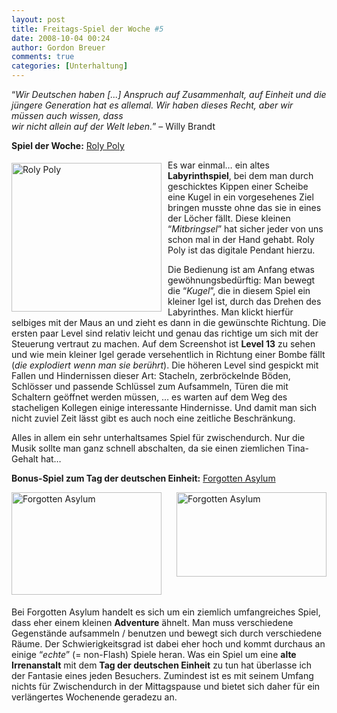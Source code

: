 ```yaml
---
layout: post
title: Freitags-Spiel der Woche #5
date: 2008-10-04 00:24
author: Gordon Breuer
comments: true
categories: [Unterhaltung]
---
```

<p>“<em>Wir Deutschen haben [...] Anspruch auf Zusammenhalt, auf Einheit und die jüngere Generation hat es allemal. Wir haben dieses Recht, aber wir müssen auch wissen, dass      <br />wir nicht allein auf der Welt leben.</em>” – Willy Brandt</p>  <p><strong>Spiel der Woche:</strong> <a href="http://www.miniclip.com/games/roly-poly/de/" target="_blank">Roly Poly</a></p>  <p><a href="http://static.gordon-breuer.de/img/FreitagsSpielderWoche5_C543/ScreenShot%20017%20Roly%20Poly%20-%20Miniclip%20Games%20-%20Play%20Free%20Games%20-%20Windows%20Internet%20Explorer_2.png" rel="lightbox"><img title="Roly Poly" style="display: inline; margin: 5px 10px 5px 0px" height="238" alt="Roly Poly" src="http://old.gordon-breuer.de/wp-content/uploads/2008/10/ScreenShot%20017%20Roly%20Poly%20-%20Miniclip%20Games%20-%20Play%20Free%20Games%20-%20Windows%20Internet%20Explorer_thumb.png" width="240" align="left" border="0" /></a></p>  <p>Es war einmal… ein altes <strong>Labyrinthspiel</strong>, bei dem man durch geschicktes Kippen einer Scheibe eine Kugel in ein vorgesehenes Ziel bringen musste ohne das sie in eines der Löcher fällt. Diese kleinen “<em>Mitbringsel</em>” hat sicher jeder von uns schon mal in der Hand gehabt. Roly Poly ist das digitale Pendant hierzu.</p>  <p>Die Bedienung ist am Anfang etwas gewöhnungsbedürftig: Man bewegt die “<em>Kugel</em>”, die in diesem Spiel ein kleiner Igel ist, durch das Drehen des Labyrinthes. Man klickt hierfür selbiges mit der Maus an und zieht es dann in die gewünschte Richtung. Die ersten paar Level sind relativ leicht und genau das richtige um sich mit der Steuerung vertraut zu machen. Auf dem Screenshot ist <strong>Level 13</strong> zu sehen und wie mein kleiner Igel gerade versehentlich in Richtung einer Bombe fällt (<em>die explodiert wenn man sie berührt</em>). Die höheren Level sind gespickt mit Fallen und Hindernissen dieser Art: Stacheln, zerbröckelnde Böden, Schlösser und passende Schlüssel zum Aufsammeln, Türen die mit Schaltern geöffnet werden müssen, … es warten auf dem Weg des stacheligen Kollegen einige interessante Hindernisse. Und damit man sich nicht zuviel Zeit lässt gibt es auch noch eine zeitliche Beschränkung.</p>  <p>Alles in allem ein sehr unterhaltsames Spiel für zwischendurch. Nur die Musik sollte man ganz schnell abschalten, da sie einen ziemlichen <span title="= nervig!">Tina-Gehalt</span> hat…</p>  <p><strong>Bonus-Spiel zum Tag der deutschen Einheit:</strong> <a href="http://melting-mindz.com/sssg_forgotten_asylum.php" target="_blank">Forgotten Asylum</a></p>  <p><a href="http://static.gordon-breuer.de/img/FreitagsSpielderWoche5_C543/ScreenShot%20018%20SSSG%20-%20Forgotten%20Asylum%20-%20Windows%20Internet%20Explorer_2.png" rel="lightbox[Forgotten Asylum]"><img title="Forgotten Asylum" style="display: inline; margin: 0px 0px 5px" height="164" alt="Forgotten Asylum" src="http://old.gordon-breuer.de/wp-content/uploads/2008/10/ScreenShot%20018%20SSSG%20-%20Forgotten%20Asylum%20-%20Windows%20Internet%20Explorer_thumb.png" width="240" align="left" border="0" /></a> </p>  <p><a href="http://static.gordon-breuer.de/img/FreitagsSpielderWoche5_C543/forgottenasylum_2.jpg" rel="lightbox[Forgotten Asylum]"><img title="Forgotten Asylum" style="display: inline; margin: 0px" height="135" alt="Forgotten Asylum" src="http://anheledirwp.blob.core.windows.net/wordpress/2008/10/forgottenasylum_thumb.jpg" width="240" align="right" border="0" /></a></p>  <br style="clear: both" />  <p>Bei Forgotten Asylum handelt es sich um ein ziemlich umfangreiches Spiel, dass eher einem kleinen <strong>Adventure</strong> ähnelt. Man muss verschiedene Gegenstände aufsammeln / benutzen und bewegt sich durch verschiedene Räume. Der Schwierigkeitsgrad ist dabei eher hoch und kommt durchaus an einige “<em>echte</em>” (= non-Flash) Spiele heran. Was ein Spiel um eine <strong>alte Irrenanstalt</strong> mit dem <strong>Tag der deutschen Einheit</strong> zu tun hat überlasse ich der Fantasie eines jeden Besuchers. Zumindest ist es mit seinem Umfang nichts für Zwischendurch in der Mittagspause und bietet sich daher für ein verlängertes Wochenende geradezu an.</p>
